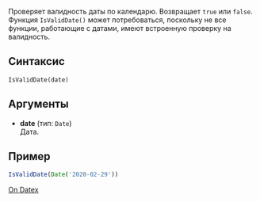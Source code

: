 Проверяет валидность даты по календарю. Возвращает `true` или `false`. Функция `IsValidDate()` может потребоваться, поскольку не все функции, работающие с датами, имеют встроенную проверку на валидность.

## Синтаксис
`IsValidDate(date)` 

## Аргументы
- **date** (тип: `Date`)  
    Дата.

## Пример
```js
IsValidDate(Date('2020-02-29'))
``` 

[On Datex](http://docs.datex.ru/article.htm?id=7172076235998782787)